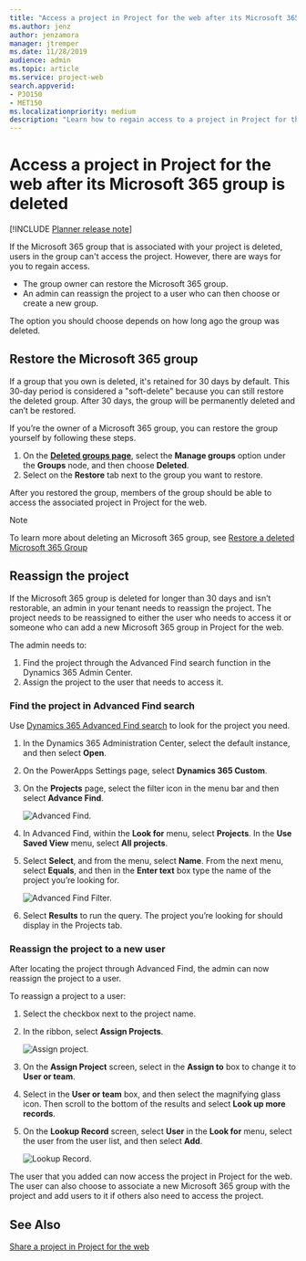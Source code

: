 ```yaml
---
title: "Access a project in Project for the web after its Microsoft 365 group is deleted"
ms.author: jenz
author: jenzamora
manager: jtremper
ms.date: 11/28/2019
audience: admin
ms.topic: article
ms.service: project-web
search.appverid: 
- PJO150
- MET150
ms.localizationpriority: medium
description: "Learn how to regain access to a project in Project for the web after its associated Microsoft 365 group is deleted."
---
```


# Access a project in Project for the web after its Microsoft 365 group is deleted

[!INCLUDE [Planner release note](includes/p4w-alert-new-planner-rollout.md)]

If the Microsoft 365 group that is associated with your project is deleted, users in the group can't access the project. However, there are ways for you to regain access.

- The group owner can restore the Microsoft 365 group.
- An admin can reassign the project to a user who can then choose or create a new group.

The option you should choose depends on how long ago the group was deleted.

## Restore the Microsoft 365 group

If a group that you own is deleted, it's retained for 30 days by default. This 30-day period is considered a "soft-delete" because you can still restore the deleted group. After 30 days, the group will be permanently deleted and can’t be restored.

If you’re the owner of a Microsoft 365 group, you can restore the group yourself by following these steps.

1. On the [**Deleted groups page**](https://outlook.office.com/people/group/deleted), select the **Manage groups** option under the **Groups** node, and then choose **Deleted**.
2. Select on the **Restore** tab next to the group you want to restore.

After you restored the group, members of the group should be able to access the associated project in Project for the web.

> [!Note]
> To learn more about deleting an Microsoft 365 group, see [Restore a deleted Microsoft 365 Group](/office365/admin/create-groups/restore-deleted-group)

## Reassign the project

If the Microsoft 365 group is deleted for longer than 30 days and isn’t restorable, an admin in your tenant needs to reassign the project. The project needs to be reassigned to either the user who needs to access it or someone who can add a new Microsoft 365 group in Project for the web.

The admin needs to:

1. Find the project through the Advanced Find search function in the Dynamics 365 Admin Center.
2. Assign the project to the user that needs to access it.

### Find the project in Advanced Find search

Use [Dynamics 365 Advanced Find search](/dynamics365/customer-engagement/basics/save-advanced-find-search) to look for the project you need.

1. In the Dynamics 365 Administration Center, select the default instance, and then select **Open**.
2. On the PowerApps Settings page, select **Dynamics 365 Custom**.
3. On the **Projects** page, select the filter icon in the menu bar and then select **Advance Find**.

    ![Advanced Find.](media/AdvancedFind.png)
4. In Advanced Find, within the **Look for** menu, select **Projects**. In the **Use Saved View** menu, select **All projects**.
5. Select **Select**, and from the menu, select **Name**. From the next menu, select **Equals**, and then in the **Enter text** box type the name of the project you’re looking for. </br>

     ![Advanced Find Filter.](media/AdvancedFindFilter.png)

6. Select **Results** to run the query. The project you’re looking for should display in the Projects tab.

### Reassign the project to a new user

After locating the project through Advanced Find, the admin can now reassign the project to a user.

To reassign a project to a user:

1. Select the checkbox next to the project name.
2. In the ribbon, select **Assign Projects**.</br>

     ![Assign project.](media/AssignProject.png)
3. On the **Assign Project** screen, select in the **Assign to** box to change it to **User or team**.
4. Select in the **User or team** box, and then select the magnifying glass icon. Then scroll to the bottom of the results and select **Look up more records**.
5. On the **Lookup Record** screen, select **User** in the **Look for** menu, select the user from the user list, and then select **Add**.

     ![Lookup Record.](media/LookupRecordUser.png)

The user that you added can now access the project in Project for the web. The user can also choose to associate a new Microsoft 365 group with the project and add users to it if others also need to access the project.

## See Also

[Share a project in Project for the web](https://support.office.com/article/share-a-project-in-project-for-the-web-885758f0-c216-4129-a53d-6e2406977469?ui=en-US&rs=en-US&ad=US)  
